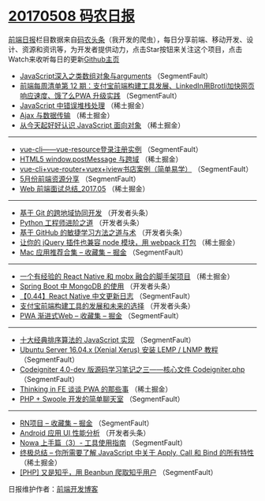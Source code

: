 # [20170508 码农日报](https://toutiao.qdkfweb.cn/date/2017/05/08)

[前端日报](https://qdkfweb.cn/c/news)栏目数据来自[码农头条](https://toutiao.qdkfweb.cn/)（我开发的爬虫），每日分享前端、移动开发、设计、资源和资讯等，为开发者提供动力，点击Star按钮来关注这个项目，点击Watch来收听每日的更新[Github主页](https://github.com/kujian/frontendDaily)
* [JavaScript深入之类数组对象与arguments](https://toutiao.qdkfweb.cn/37263.html) （SegmentFault）
* [前端每周清单第 12 期：支付宝前端构建工具发展、LinkedIn用Brotli加快网页响应速度、饿了么PWA 升级实践](https://toutiao.qdkfweb.cn/37258.html) （SegmentFault）
* [JavaScript 中错误堆栈处理](https://toutiao.qdkfweb.cn/37281.html) （稀土掘金）
* [Ajax 与数据传输](https://toutiao.qdkfweb.cn/37271.html) （稀土掘金）
* [从今天起好好认识 JavaScript 面向对象](https://toutiao.qdkfweb.cn/37272.html) （稀土掘金）

***
* [vue-cli——vue-resource登录注册实例](https://toutiao.qdkfweb.cn/37251.html) （SegmentFault）
* [HTML5 window.postMessage 与跨域](https://toutiao.qdkfweb.cn/37283.html) （稀土掘金）
* [vue-cli+vue-router+vuex+iview书店案例（简单易学）](https://toutiao.qdkfweb.cn/37264.html) （SegmentFault）
* [5月份前端资源分享](https://toutiao.qdkfweb.cn/37254.html) （SegmentFault）
* [Web 前端面试总结_2017.05](https://toutiao.qdkfweb.cn/37276.html) （稀土掘金）

***
* [基于 Git 的跨地域协同开发](https://toutiao.qdkfweb.cn/37341.html) （开发者头条）
* [Python 工程师进阶之道](https://toutiao.qdkfweb.cn/37332.html) （开发者头条）
* [基于 GitHub 的敏捷学习方法之道与术](https://toutiao.qdkfweb.cn/37333.html) （开发者头条）
* [让你的 jQuery 插件也兼容 node 模块，用 webpack 打包](https://toutiao.qdkfweb.cn/37273.html) （稀土掘金）
* [Mac 应用推荐合集 &#8211; 收藏集 &#8211; 掘金](https://toutiao.qdkfweb.cn/37265.html) （SegmentFault）

***
* [一个有经验的 React Native 和 mobx 融合的脚手架项目](https://toutiao.qdkfweb.cn/37277.html) （稀土掘金）
* [Spring Boot 中 MongoDB 的使用](https://toutiao.qdkfweb.cn/37338.html) （开发者头条）
* [【0.44】React Native 中文更新日志](https://toutiao.qdkfweb.cn/37256.html) （SegmentFault）
* [支付宝前端构建工具的发展和未来的选择](https://toutiao.qdkfweb.cn/37339.html) （开发者头条）
* [PWA 渐进式Web &#8211; 收藏集 &#8211; 掘金](https://toutiao.qdkfweb.cn/37257.html) （SegmentFault）

***
* [十大经典排序算法的 JavaScript 实现](https://toutiao.qdkfweb.cn/37248.html) （SegmentFault）
* [Ubuntu Server 16.04.x (Xenial Xerus) 安装 LEMP / LNMP 教程](https://toutiao.qdkfweb.cn/37260.html) （SegmentFault）
* [Codeigniter 4.0-dev 版源码学习笔记之三——核心文件 Codeigniter.php](https://toutiao.qdkfweb.cn/37250.html) （SegmentFault）
* [Thinking in FE 谈谈 PWA 的那些事](https://toutiao.qdkfweb.cn/37282.html) （稀土掘金）
* [PHP + Swoole 开发的简单聊天室](https://toutiao.qdkfweb.cn/37261.html) （SegmentFault）

***
* [RN项目 &#8211; 收藏集 &#8211; 掘金](https://toutiao.qdkfweb.cn/37262.html) （SegmentFault）
* [Android 应用 UI 性能分析](https://toutiao.qdkfweb.cn/37334.html) （开发者头条）
* [Nowa 上手篇（3）- 工具使用指南](https://toutiao.qdkfweb.cn/37252.html) （SegmentFault）
* [终极总结 &#8211; 你所需要了解 JavaScript 中关于 Apply, Call 和 Bind 的所有特性](https://toutiao.qdkfweb.cn/37275.html) （稀土掘金）
* [[PHP] 又是知乎，用 Beanbun 爬取知乎用户](https://toutiao.qdkfweb.cn/37255.html) （SegmentFault）

日报维护作者：[前端开发博客](https://qdkfweb.cn/) 